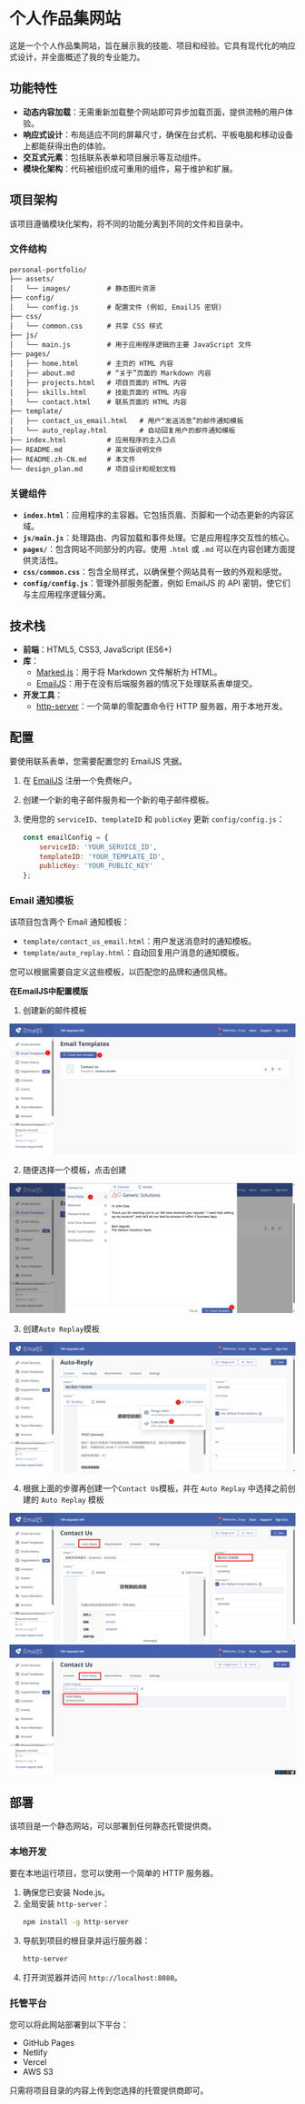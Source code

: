# 个人作品集网站

这是一个个人作品集网站，旨在展示我的技能、项目和经验。它具有现代化的响应式设计，并全面概述了我的专业能力。

## 功能特性

- **动态内容加载**：无需重新加载整个网站即可异步加载页面，提供流畅的用户体验。
- **响应式设计**：布局适应不同的屏幕尺寸，确保在台式机、平板电脑和移动设备上都能获得出色的体验。
- **交互式元素**：包括联系表单和项目展示等互动组件。
- **模块化架构**：代码被组织成可重用的组件，易于维护和扩展。

## 项目架构

该项目遵循模块化架构，将不同的功能分离到不同的文件和目录中。

### 文件结构

```
personal-portfolio/
├── assets/
│   └── images/         # 静态图片资源
├── config/
│   └── config.js       # 配置文件 (例如, EmailJS 密钥)
├── css/
│   └── common.css      # 共享 CSS 样式
├── js/
│   └── main.js         # 用于应用程序逻辑的主要 JavaScript 文件
├── pages/
│   ├── home.html       # 主页的 HTML 内容
│   ├── about.md        # “关于”页面的 Markdown 内容
│   ├── projects.html   # 项目页面的 HTML 内容
│   ├── skills.html     # 技能页面的 HTML 内容
│   └── contact.html    # 联系页面的 HTML 内容
├── template/
│   ├── contact_us_email.html   # 用户“发送消息”的邮件通知模板
│   └── auto_replay.html        # 自动回复用户的邮件通知模板
├── index.html          # 应用程序的主入口点
├── README.md           # 英文版说明文件
├── README.zh-CN.md     # 本文件
└── design_plan.md      # 项目设计和规划文档
```

### 关键组件

- **`index.html`**：应用程序的主容器。它包括页眉、页脚和一个动态更新的内容区域。
- **`js/main.js`**：处理路由、内容加载和事件处理。它是应用程序交互性的核心。
- **`pages/`**：包含网站不同部分的内容。使用 `.html` 或 `.md` 可以在内容创建方面提供灵活性。
- **`css/common.css`**：包含全局样式，以确保整个网站具有一致的外观和感觉。
- **`config/config.js`**：管理外部服务配置，例如 EmailJS 的 API 密钥，使它们与主应用程序逻辑分离。

## 技术栈

- **前端**：HTML5, CSS3, JavaScript (ES6+)
- **库**：
  - [Marked.js](https://marked.js.org/)：用于将 Markdown 文件解析为 HTML。
  - [EmailJS](https://www.emailjs.com/)：用于在没有后端服务器的情况下处理联系表单提交。
- **开发工具**：
  - [http-server](https://www.npmjs.com/package/http-server)：一个简单的零配置命令行 HTTP 服务器，用于本地开发。

## 配置

要使用联系表单，您需要配置您的 EmailJS 凭据。

1.  在 [EmailJS](https://www.emailjs.com/) 注册一个免费帐户。
2.  创建一个新的电子邮件服务和一个新的电子邮件模板。
3.  使用您的 `serviceID`、`templateID` 和 `publicKey` 更新 `config/config.js`：

    ```javascript:f:\ProgramFiles\Code\node\personal-portfolio\config\config.js
    const emailConfig = {
        serviceID: 'YOUR_SERVICE_ID',
        templateID: 'YOUR_TEMPLATE_ID',
        publicKey: 'YOUR_PUBLIC_KEY'
    };
    ```

### Email 通知模板

该项目包含两个 Email 通知模板：

-   `template/contact_us_email.html`：用户发送消息时的通知模板。
-   `template/auto_replay.html`：自动回复用户消息的通知模板。

您可以根据需要自定义这些模板，以匹配您的品牌和通信风格。

**在EmailJS中配置模版**

1. 创建新的邮件模板

![创建新的邮件模板](./assets/markdown/CreateNewTemplate_1.png)

2. 随便选择一个模板，点击创建

![创建模板](./assets/markdown/CreateNewTemplate_2.png)

3. 创建`Auto Replay`模板

![Auto Replay](./assets/markdown/CreateNewTemplate_3.png)

4. 根据上面的步骤再创建一个`Contact Us`模板，并在 `Auto Replay` 中选择之前创建的 `Auto Replay` 模板

![Contact Us](./assets/markdown/CreateNewTemplate_4.png)
![Contact Us](./assets/markdown/CreateNewTemplate_5.png)

## 部署

该项目是一个静态网站，可以部署到任何静态托管提供商。

### 本地开发

要在本地运行项目，您可以使用一个简单的 HTTP 服务器。

1.  确保您已安装 Node.js。
2.  全局安装 `http-server`：
    ```bash
    npm install -g http-server
    ```
3.  导航到项目的根目录并运行服务器：
    ```bash
    http-server
    ```
4.  打开浏览器并访问 `http://localhost:8080`。

### 托管平台

您可以将此网站部署到以下平台：

-   GitHub Pages
-   Netlify
-   Vercel
-   AWS S3

只需将项目目录的内容上传到您选择的托管提供商即可。